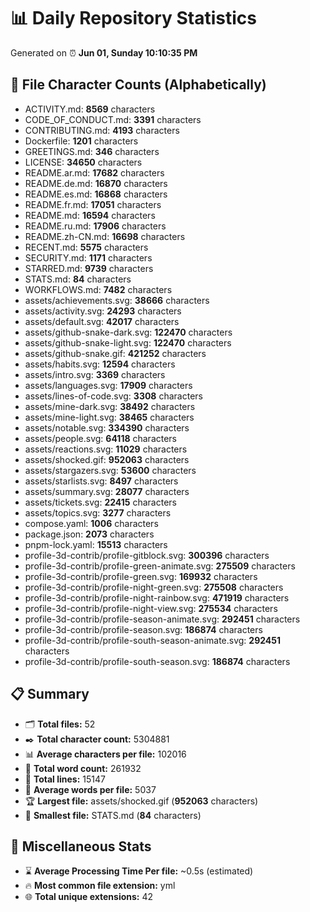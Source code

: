 # 📊 Daily Repository Statistics
Generated on ⏰ **Jun 01, Sunday 10:10:35 PM**

## 📂 File Character Counts (Alphabetically)
- ACTIVITY.md: **8569** characters
- CODE_OF_CONDUCT.md: **3391** characters
- CONTRIBUTING.md: **4193** characters
- Dockerfile: **1201** characters
- GREETINGS.md: **346** characters
- LICENSE: **34650** characters
- README.ar.md: **17682** characters
- README.de.md: **16870** characters
- README.es.md: **16868** characters
- README.fr.md: **17051** characters
- README.md: **16594** characters
- README.ru.md: **17906** characters
- README.zh-CN.md: **16698** characters
- RECENT.md: **5575** characters
- SECURITY.md: **1171** characters
- STARRED.md: **9739** characters
- STATS.md: **84** characters
- WORKFLOWS.md: **7482** characters
- assets/achievements.svg: **38666** characters
- assets/activity.svg: **24293** characters
- assets/default.svg: **42017** characters
- assets/github-snake-dark.svg: **122470** characters
- assets/github-snake-light.svg: **122470** characters
- assets/github-snake.gif: **421252** characters
- assets/habits.svg: **12594** characters
- assets/intro.svg: **3369** characters
- assets/languages.svg: **17909** characters
- assets/lines-of-code.svg: **3308** characters
- assets/mine-dark.svg: **38492** characters
- assets/mine-light.svg: **38465** characters
- assets/notable.svg: **334390** characters
- assets/people.svg: **64118** characters
- assets/reactions.svg: **11029** characters
- assets/shocked.gif: **952063** characters
- assets/stargazers.svg: **53600** characters
- assets/starlists.svg: **8497** characters
- assets/summary.svg: **28077** characters
- assets/tickets.svg: **22415** characters
- assets/topics.svg: **3277** characters
- compose.yaml: **1006** characters
- package.json: **2073** characters
- pnpm-lock.yaml: **15513** characters
- profile-3d-contrib/profile-gitblock.svg: **300396** characters
- profile-3d-contrib/profile-green-animate.svg: **275509** characters
- profile-3d-contrib/profile-green.svg: **169932** characters
- profile-3d-contrib/profile-night-green.svg: **275508** characters
- profile-3d-contrib/profile-night-rainbow.svg: **471919** characters
- profile-3d-contrib/profile-night-view.svg: **275534** characters
- profile-3d-contrib/profile-season-animate.svg: **292451** characters
- profile-3d-contrib/profile-season.svg: **186874** characters
- profile-3d-contrib/profile-south-season-animate.svg: **292451** characters
- profile-3d-contrib/profile-south-season.svg: **186874** characters

## 📋 Summary
- 🗂️ **Total files:** 52
- ✒️ **Total character count:** 5304881
- 📊 **Average characters per file:** 102016
- 📝 **Total word count:** 261932
- 🧾 **Total lines:** 15147
- 📐 **Average words per file:** 5037
- 🏆 **Largest file:** assets/shocked.gif (**952063** characters)
- 🥉 **Smallest file:** STATS.md (**84** characters)

## 🌟 Miscellaneous Stats
- ⌛ **Average Processing Time Per file:** ~0.5s (estimated)
- 🔥 **Most common file extension:** yml
- 🌐 **Total unique extensions:** 42
